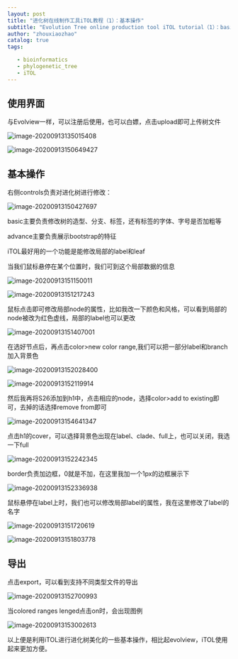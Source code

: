 ```yaml
---
layout: post
title: "进化树在线制作工具iTOL教程（1）：基本操作"
subtitle: "Evolution Tree online production tool iTOL tutorial（1）：basic operation "
author: "zhouxiaozhao"
catalog: true
tags:

   - bioinformatics
   - phylogenetic_tree
   - iTOL
---
```


## 使用界面

与Evolview一样，可以注册后使用，也可以白嫖，点击upload即可上传树文件

![image-20200913135015408](\img\posts\2020.9.1\image-20200913135015408.png)

![image-20200913150649427](/img/posts/2020.9.1/image-20200913150649427.png)



## 基本操作

右侧controls负责对进化树进行修改：

![image-20200913150427697](/img/posts/2020.9.1/image-20200913150427697.png)

basic主要负责修改树的造型、分支、标签，还有标签的字体、字号是否加粗等

advance主要负责展示bootstrap的特征

iTOL最好用的一个功能是能修改局部的label和leaf

当我们鼠标悬停在某个位置时，我们可到这个局部数据的信息

![image-20200913151150011](/img/posts/2020.9.1/image-20200913151150011.png)

![image-20200913151217243](/img/posts/2020.9.1/image-20200913151217243.png)

鼠标点击即可修改局部node的属性，比如我改一下颜色和风格，可以看到局部的node被改为红色虚线，局部的label也可以更改

![image-20200913151407001](/img/posts/2020.9.1/image-20200913151407001.png)

在选好节点后，再点击color>new color range,我们可以把一部分label和branch加入背景色

![image-20200913152028400](/img/posts/2020.9.1/image-20200913152028400.png)

![image-20200913152119914](/img/posts/2020.9.1/image-20200913152119914.png)

然后我再将S26添加到h1中，点击相应的node，选择color>add to existing即可，去掉的话选择remove from即可

![image-20200913154641347](/img/posts/2020.9.1/image-20200913154641347.png)

点击h1的cover，可以选择背景色出现在label、clade、full上，也可以关闭，我选一下full

![image-20200913152242345](/img/posts/2020.9.1/image-20200913152242345.png)

border负责加边框，0就是不加，在这里我加一个1px的边框展示下

![image-20200913152336938](/img/posts/2020.9.1/image-20200913152336938.png)



鼠标悬停在label上时，我们也可以修改局部label的属性，我在这里修改了label的名字

![image-20200913151720619](/img/posts/2020.9.1/image-20200913151720619.png)

![image-20200913151803778](/img/posts/2020.9.1/image-20200913151803778.png)

## 导出

点击export，可以看到支持不同类型文件的导出

![image-20200913152700993](/img/posts/2020.9.1/image-20200913152700993.png)



当colored ranges lenged点击on时，会出现图例

![image-20200913153002613](/img/posts/2020.9.1/image-20200913153002613.png)

以上便是利用iTOL进行进化树美化的一些基本操作，相比起evolview，iTOL使用起来更加方便。